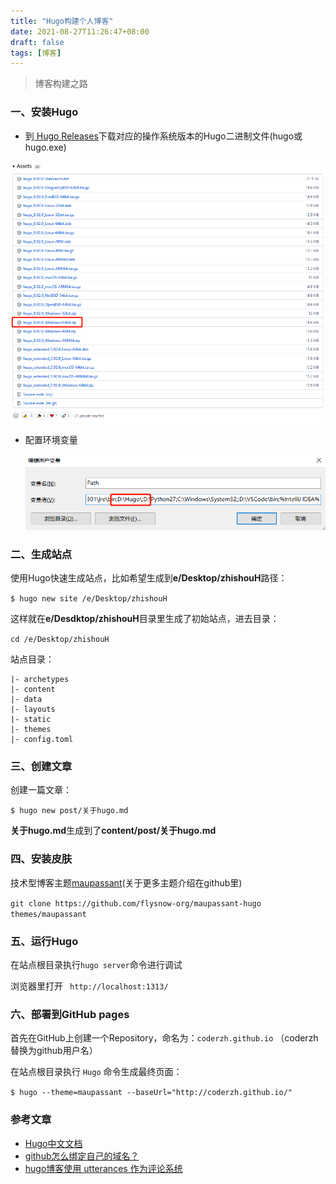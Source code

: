 ```yaml
---
title: "Hugo构建个人博客"
date: 2021-08-27T11:26:47+08:00
draft: false
tags: [博客]
---
```


> 博客构建之路

### 一、安装Hugo

- 到[ Hugo Releases](https://github.com/gohugoio/hugo/releases)下载对应的操作系统版本的Hugo二进制文件(hugo或hugo.exe)

![微信截图_20220126114027](Hugo构建个人博客.assets/微信截图_20220126114027.png)

- 配置环境变量

  ![微信截图_20220126113713](Hugo构建个人博客.assets/微信截图_20220126113713.png)

  

### 二、生成站点

使用Hugo快速生成站点，比如希望生成到**e/Desktop/zhishouH**路径：

`$ hugo new site /e/Desktop/zhishouH`

这样就在**e/Desdktop/zhishouH**目录里生成了初始站点，进去目录：

`cd /e/Desktop/zhishouH`

站点目录：
```
|- archetypes
|- content
|- data
|- layouts
|- static
|- themes
|- config.toml
```



### 三、创建文章

创建一篇文章：

`$ hugo new post/关于hugo.md`

**关于hugo.md**生成到了**content/post/关于hugo.md**	



### 四、安装皮肤

技术型博客主题[maupassant](https://github.com/flysnow-org/maupassant-hugo)(关于更多主题介绍在github里)

`git clone https://github.com/flysnow-org/maupassant-hugo themes/maupassant`



### 五、运行Hugo

在站点根目录执行`hugo server`命令进行调试

浏览器里打开 ` http://localhost:1313/`



### 六、部署到GitHub pages

首先在GitHub上创建一个Repository，命名为：`coderzh.github.io` （coderzh替换为github用户名）

在站点根目录执行 `Hugo` 命令生成最终页面：

`$ hugo --theme=maupassant --baseUrl="http://coderzh.github.io/"`



### 参考文章

- [Hugo中文文档](https://www.gohugo.org/)
- [github怎么绑定自己的域名？](https://www.zhihu.com/question/31377141/answer/384465402)
- [hugo博客使用 utterances 作为评论系统](https://cloud.tencent.com/developer/article/1834230)
